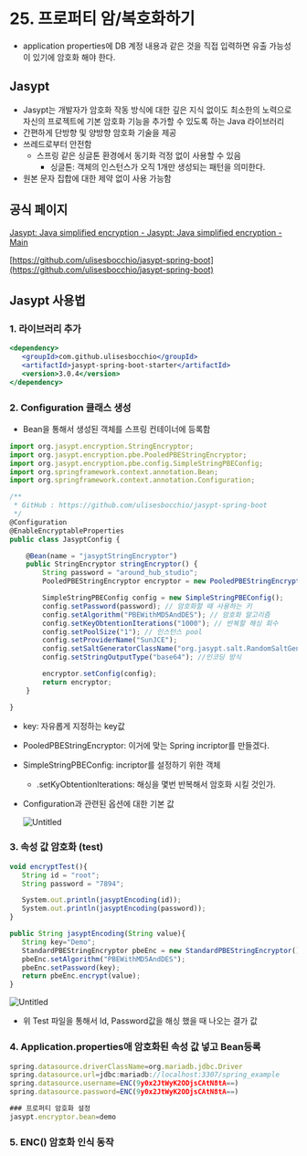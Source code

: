 # 25. 프로퍼티 암/복호화하기

- application properties에 DB 계정 내용과 같은 것을 직접 입력하면 유출 가능성이 있기에 암호화 해야 한다.

## Jasypt

- Jasypt는 개발자가 암호화 작동 방식에 대한 깊은 지식 없이도 최소한의 노력으로 자신의 프로젝트에 기본 암호화 기능을 추가할 수 있도록 하는 Java 라이브러리
- 간편하게 단방향 및 양방향 암호화 기술을 제공
- 쓰레드로부터 안전함
    - 스프링 같은 싱글톤 환경에서 동기화 걱정 없이 사용할 수 있음
        - 싱글톤: 객체의 인스턴스가 오직 1개만 생성되는 패턴을 의미한다.
- 원본 문자 집합에 대한 제약 없이 사용 가능함

## 공식 페이지

[Jasypt: Java simplified encryption - Jasypt: Java simplified encryption - Main](http://jasypt.org/index.html)

[https://github.com/ulisesbocchio/jasypt-spring-boot](https://github.com/ulisesbocchio/jasypt-spring-boot)

## Jasypt 사용법

### 1. 라이브러리 추가

```jsx
<dependency>
   <groupId>com.github.ulisesbocchio</groupId>
   <artifactId>jasypt-spring-boot-starter</artifactId>
   <version>3.0.4</version>
</dependency>
```

### 2. Configuration 클래스 생성

- Bean을 통해서 생성된 객체를 스프링 컨테이너에 등록함

```jsx
import org.jasypt.encryption.StringEncryptor;
import org.jasypt.encryption.pbe.PooledPBEStringEncryptor;
import org.jasypt.encryption.pbe.config.SimpleStringPBEConfig;
import org.springframework.context.annotation.Bean;
import org.springframework.context.annotation.Configuration;

/**
 * GitHub : https://github.com/ulisesbocchio/jasypt-spring-boot
 */
@Configuration
@EnableEncryptableProperties
public class JasyptConfig {

    @Bean(name = "jasyptStringEncryptor")
    public StringEncryptor stringEncryptor() {
        String password = "around_hub_studio";
        PooledPBEStringEncryptor encryptor = new PooledPBEStringEncryptor();

        SimpleStringPBEConfig config = new SimpleStringPBEConfig();
        config.setPassword(password); // 암호화할 때 사용하는 키
        config.setAlgorithm("PBEWithMD5AndDES"); // 암호화 알고리즘
        config.setKeyObtentionIterations("1000"); // 반복할 해싱 회수
        config.setPoolSize("1"); // 인스턴스 pool
        config.setProviderName("SunJCE");
        config.setSaltGeneratorClassName("org.jasypt.salt.RandomSaltGenerator"); // salt 생성 클래스
        config.setStringOutputType("base64"); //인코딩 방식

        encryptor.setConfig(config);
        return encryptor;
    }

}
```

- key: 자유롭게 지정하는 key값
- PooledPBEStringEncryptor: 이거에 맞는 Spring incriptor를 만들겠다.
- SimpleStringPBEConfig: incriptor를 설정하기 위한 객체
    - .setKyObtentionIterations: 해싱을 몇번 반복해서 암호화 시킬 것인가.
- Configuration과 관련된 옵션에 대한 기본 값
    
    ![Untitled](25%20%E1%84%91%E1%85%B3%E1%84%85%E1%85%A9%E1%84%91%E1%85%A5%E1%84%90%E1%85%B5%20%E1%84%8B%E1%85%A1%E1%86%B7%20%E1%84%87%E1%85%A9%E1%86%A8%E1%84%92%E1%85%A9%E1%84%92%E1%85%AA%E1%84%92%E1%85%A1%E1%84%80%E1%85%B5%20ac405514640a464c8d381d15cbf27a4e/Untitled.png)
    

### 3. 속성 값 암호화 (test)

```jsx
void encryptTest(){
   String id = "root";
   String password = "7894";

   System.out.println(jasyptEncoding(id));
   System.out.println(jasyptEncoding(password));
}

public String jasyptEncoding(String value){
   String key="Demo";
   StandardPBEStringEncryptor pbeEnc = new StandardPBEStringEncryptor();
   pbeEnc.setAlgorithm("PBEWithMD5AndDES");
   pbeEnc.setPassword(key);
   return pbeEnc.encrypt(value);
}
```

![Untitled](25%20%E1%84%91%E1%85%B3%E1%84%85%E1%85%A9%E1%84%91%E1%85%A5%E1%84%90%E1%85%B5%20%E1%84%8B%E1%85%A1%E1%86%B7%20%E1%84%87%E1%85%A9%E1%86%A8%E1%84%92%E1%85%A9%E1%84%92%E1%85%AA%E1%84%92%E1%85%A1%E1%84%80%E1%85%B5%20ac405514640a464c8d381d15cbf27a4e/Untitled%201.png)

- 위 Test 파일을 통해서 Id, Password값을 해싱 했을 때 나오는 결가 값

### 4. Application.properties애 암호화된 속성 값 넣고 Bean등록

```jsx
spring.datasource.driverClassName=org.mariadb.jdbc.Driver
spring.datasource.url=jdbc:mariadb://localhost:3307/spring_example
spring.datasource.username=ENC(9y0x2JtWyK2ODjsCAtN8tA==)
spring.datasource.password=ENC(9y0x2JtWyK2ODjsCAtN8tA==)

### 프로퍼티 암호화 설정
jasypt.encryptor.bean=demo
```

### 5. ENC() 암호화 인식 동작